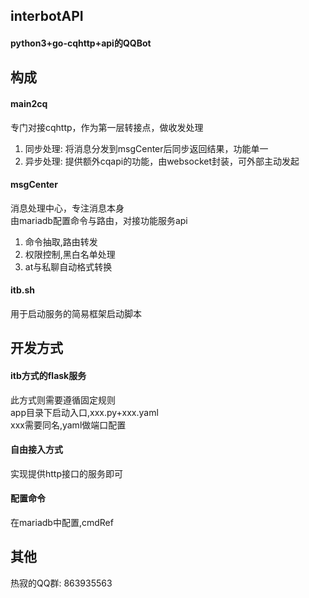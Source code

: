 ## interbotAPI  
#### python3+go-cqhttp+api的QQBot  
  

## 构成
#### main2cq

专门对接cqhttp，作为第一层转接点，做收发处理  
1. 同步处理: 将消息分发到msgCenter后同步返回结果，功能单一  
2. 异步处理: 提供额外cqapi的功能，由websocket封装，可外部主动发起  
   
#### msgCenter 

消息处理中心，专注消息本身  
由mariadb配置命令与路由，对接功能服务api  

1. 命令抽取,路由转发
2. 权限控制,黑白名单处理
3. at与私聊自动格式转换
   
#### itb.sh 

用于启动服务的简易框架启动脚本  

## 开发方式
#### itb方式的flask服务 

此方式则需要遵循固定规则  
app目录下启动入口,xxx.py+xxx.yaml  
xxx需要同名,yaml做端口配置  

#### 自由接入方式

实现提供http接口的服务即可  

#### 配置命令

在mariadb中配置,cmdRef  

## 其他  

热寂的QQ群: 863935563  

